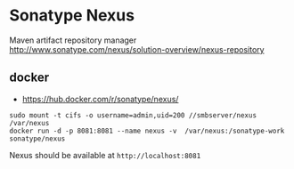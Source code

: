 # Sonatype Nexus
Maven artifact repository manager
http://www.sonatype.com/nexus/solution-overview/nexus-repository

## docker
* https://hub.docker.com/r/sonatype/nexus/
```
sudo mount -t cifs -o username=admin,uid=200 //smbserver/nexus /var/nexus
docker run -d -p 8081:8081 --name nexus -v  /var/nexus:/sonatype-work sonatype/nexus
```
Nexus should be available at `http://localhost:8081`

